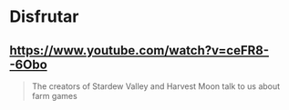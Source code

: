 # Disfrutar

## https://www.youtube.com/watch?v=ceFR8--6Obo

> The creators of Stardew Valley and Harvest Moon talk to us about farm games 
